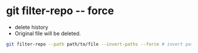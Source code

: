 # git filter-repo -- force 
* delete history
* Original file will be deleted.

```bash
git filter-repo --path path/to/file --invert-paths --force # invert path = delete path
```